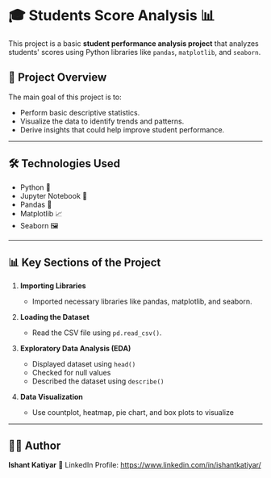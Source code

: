 # 🎓 Students Score Analysis 📊

This project is a basic **student performance analysis project** that analyzes students' scores using Python libraries like `pandas`, `matplotlib`, and `seaborn`.

## 📁 Project Overview

The main goal of this project is to:
- Perform basic descriptive statistics.
- Visualize the data to identify trends and patterns.
- Derive insights that could help improve student performance.

---

## 🛠️ Technologies Used

- Python 🐍
- Jupyter Notebook 📓
- Pandas 🐼
- Matplotlib 📈
- Seaborn 🖼️

---


## 📊 Key Sections of the Project 

1. **Importing Libraries**  
   - Imported necessary libraries like pandas, matplotlib, and seaborn.

2. **Loading the Dataset**  
   - Read the CSV file using `pd.read_csv()`.

3. **Exploratory Data Analysis (EDA)**  
   - Displayed dataset using `head()`  
   - Checked for null values  
   - Described the dataset using `describe()`  

4. **Data Visualization**  
   - Use countplot, heatmap, pie chart, and box plots to visualize  

---

## 👨‍💻 Author
**Ishant Katiyar**
🔗 LinkedIn Profile: https://www.linkedin.com/in/ishantkatiyar/
